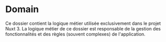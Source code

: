 # Domain

Ce dossier contient la logique métier utilisée exclusivement dans le projet Nuxt 3. La logique métier de ce dossier est responsable de la gestion des fonctionnalités et des règles (souvent complexes) de l'application.
